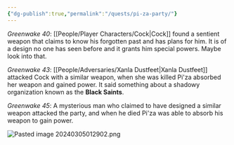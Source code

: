 ```yaml
---
{"dg-publish":true,"permalink":"/quests/pi-za-party/"}
---
```


*Greenwake 40*: [[People/Player Characters/Cock\|Cock]] found a sentient weapon that claims to know his forgotten past and has plans for him.  It is of a design no one has seen before and it grants him special powers.  Maybe look into that.

*Greenwake 43*: [[People/Adversaries/Xanla Dustfeet\|Xanla Dustfeet]] attacked Cock with a similar weapon, when she was killed Pi'za absorbed her weapon and gained power.  It said something about a shadowy organization known as the **Black Saints**.  

*Greenwake 45*: A mysterious man who claimed to have designed a similar weapon attacked the party, and when he died Pi'za was able to absorb his weapon to gain power.  

![Pasted image 20240305012902.png](/img/user/Z_Attachments/Pasted%20image%2020240305012902.png)